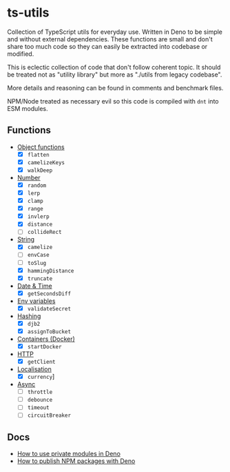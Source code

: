 # ts-utils

Collection of TypeScript utils for everyday use. Written in Deno to be simple
and without external dependencies. These functions are small and don't share too
much code so they can easily be extracted into codebase or modified.

This is eclectic collection of code that don't follow coherent topic. It should
be treated not as "utility library" but more as "./utils from legacy codebase".

More details and reasoning can be found in comments and benchmark files.

NPM/Node treated as necessary evil so this code is compiled with `dnt` into ESM
modules.

## Functions

- [Object functions](./obj.ts)
  - [x] `flatten`
  - [x] `camelizeKeys`
  - [x] `walkDeep`
- [Number](./number.ts)
  - [x] `random`
  - [x] `lerp`
  - [x] `clamp`
  - [x] `range`
  - [x] `invlerp`
  - [x] `distance`
  - [ ] `collideRect`
- [String](./string.ts)
  - [x] `camelize`
  - [ ] `envCase`
  - [ ] `toSlug`
  - [x] `hammingDistance`
  - [x] `truncate`
- [Date & Time](./time.ts)
  - [x] `getSecondsDiff`
- [Env variables](./env.ts)
  - [x] `validateSecret`
- [Hashing](./hash.ts)
  - [x] `djb2`
  - [x] `assignToBucket`
- [Containers (Docker)](./oci.ts)
  - [x] `startDocker`
- [HTTP](./http.ts)
  - [x] `getClient`
- [Localisation](./l18n.ts)
  - [x] `currency`]
- [Async](./async)
  - [ ] `throttle`
  - [ ] `debounce`
  - [ ] `timeout`
  - [ ] `circuitBreaker`

## Docs

- [How to use private modules in Deno](https://deno.com/manual@v1.15.2/linking_to_external_code/private)
- [How to publish NPM packages with Deno](https://deno.com/blog/dnt-oak)
